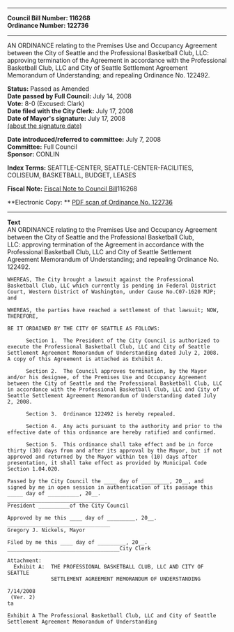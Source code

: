 * * * * *  
  
**Council Bill Number: [](#h0)[](#h2)116268**   
**Ordinance Number: 122736**  
  
* * * * *  
  
AN ORDINANCE relating to the Premises Use and Occupancy Agreement between the City of Seattle and the Professional Basketball Club, LLC: approving termination of the Agreement in accordance with the Professional Basketball Club, LLC and City of Seattle Settlement Agreement Memorandum of Understanding; and repealing Ordinance No. 122492.  
  
**Status:** Passed as Amended   
**Date passed by Full Council:** July 14, 2008   
**Vote:** 8-0 (Excused: Clark)   
**Date filed with the City Clerk:** July 17, 2008   
**Date of Mayor's signature:** July 17, 2008   
[(about the signature date)](/~public/approvaldate.htm)   
  
  
**Date introduced/referred to committee:** July 7, 2008   
**Committee:** Full Council   
**Sponsor:** CONLIN   
  
**Index Terms:** SEATTLE-CENTER, SEATTLE-CENTER-FACILITIES, COLISEUM, BASKETBALL, BUDGET, LEASES  
  
**Fiscal Note:** [Fiscal Note to Council Bill](http://clerk.seattle.gov/~public/fnote/116268.htm)[](#h1)[](#h3)116268  
  
**Electronic Copy: ** [PDF scan of Ordinance No. 122736](/~archives/Ordinances/Ord_122736.pdf)  
  
* * * * *  
  
**Text**  
    AN ORDINANCE relating to the Premises Use and Occupancy Agreement  
    between the City of Seattle and the Professional Basketball Club,  
    LLC: approving termination of the Agreement in accordance with the  
    Professional Basketball Club, LLC and City of Seattle Settlement  
    Agreement Memorandum of Understanding; and repealing Ordinance No.  
    122492.  
  
    WHEREAS, The City brought a lawsuit against the Professional  
    Basketball Club, LLC which currently is pending in Federal District  
    Court, Western District of Washington, under Cause No.C07-1620 MJP;  
    and  
  
    WHEREAS, the parties have reached a settlement of that lawsuit; NOW,  
    THEREFORE,  
  
    BE IT ORDAINED BY THE CITY OF SEATTLE AS FOLLOWS:  
  
          Section 1.  The President of the City Council is authorized to  
    execute the Professional Basketball Club, LLC and City of Seattle  
    Settlement Agreement Memorandum of Understanding dated July 2, 2008.  
    A copy of this Agreement is attached as Exhibit A.  
  
          Section 2.  The Council approves termination, by the Mayor  
    and/or his designee, of the Premises Use and Occupancy Agreement  
    between the City of Seattle and the Professional Basketball Club, LLC  
    in accordance with the Professional Basketball Club, LLC and City of  
    Seattle Settlement Agreement Memorandum of Understanding dated July  
    2, 2008.  
  
          Section 3.  Ordinance 122492 is hereby repealed.  
  
          Section 4.  Any acts pursuant to the authority and prior to the  
    effective date of this ordinance are hereby ratified and confirmed.  
  
          Section 5.  This ordinance shall take effect and be in force  
    thirty (30) days from and after its approval by the Mayor, but if not  
    approved and returned by the Mayor within ten (10) days after  
    presentation, it shall take effect as provided by Municipal Code  
    Section 1.04.020.  
  
    Passed by the City Council the ____ day of _________, 20__, and  
    signed by me in open session in authentication of its passage this  
    _____ day of __________, 20__.  
    _________________________________  
    President __________of the City Council  
  
    Approved by me this ____ day of _________, 20__.  
    _________________________________  
    Gregory J. Nickels, Mayor  
  
    Filed by me this ____ day of _________, 20__.  
    ____________________________________City Clerk  
  
    Attachment:  
      Exhibit A:  THE PROFESSIONAL BASKETBALL CLUB, LLC AND CITY OF SEATTLE  
                  SETTLEMENT AGREEMENT MEMORANDUM OF UNDERSTANDING  
  
    7/14/2008  
     (Ver. 2)  
    ta  
  
    Exhibit A The Professional Basketball Club, LLC and City of Seattle Settlement Agreement Memorandum of Understanding  
